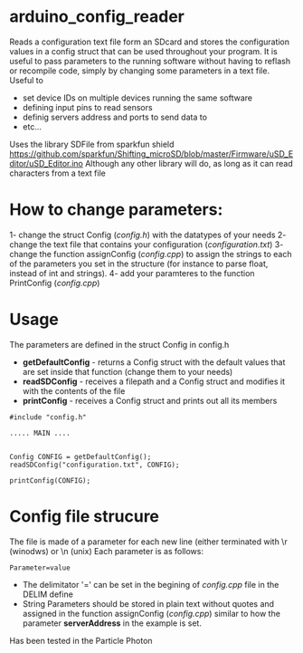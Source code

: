 # arduino_config_reader

Reads a configuration text file form an SDcard and stores the configuration values in a config struct that can be used throughout your program.
It is useful to pass parameters to the running software without having to reflash or recompile code, simply by changing some parameters in a text file.
Useful to 
- set device IDs on multiple devices running the same software
- defining input pins to read sensors
- definig servers address and ports to send data to
- etc...

Uses the library SDFile from sparkfun shield https://github.com/sparkfun/Shifting_microSD/blob/master/Firmware/uSD_Editor/uSD_Editor.ino
Although any other library will do, as long as it can read characters from a text file


# How to change parameters:
1- change the struct Config (_config.h_) with the datatypes of your needs
2- change the text file that contains your configuration (_configuration.txt_)
3- change the function assignConfig (_config.cpp_) to assign the strings to each of the parameters you set in the structure (for instance to parse float, instead of int and strings).
4- add your paramteres to the function PrintConfig (_config.cpp_)

# Usage
The parameters are defined in the struct Config in config.h

- **getDefaultConfig** - returns a Config struct with the default values that are set inside that function (change them to your needs)
- **readSDConfig** - receives a filepath and a Config struct and modifies it with the contents of the file
- **printConfig** - receives a Config struct and prints out all its members
```
#include "config.h"

..... MAIN ....


Config CONFIG = getDefaultConfig();
readSDConfig("configuration.txt", CONFIG);

printConfig(CONFIG);
```

# Config file strucure
The file is made of a parameter for each new line (either terminated with \r (winodws) or \n (unix)
Each parameter is as follows:
```
Parameter=value
```

- The delimitator '=' can be set in the begining of _config.cpp_ file in the DELIM define
- String Parameters should be stored in plain text without quotes and assigned in the function assignConfig (_config.cpp_) similar to how the parameter **serverAddress** in the example is set.


Has been tested in the Particle Photon
